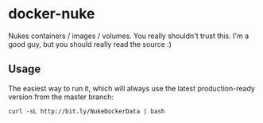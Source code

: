 # docker-nuke

Nukes containers / images / volumes.   You really shouldn't trust this.
I'm a good guy, but you should really read the source :)


## Usage

The easiest way to run it, which will always use the latest production-ready version from the master branch:

```
curl -sL http://bit.ly/NukeDockerData | bash
```
